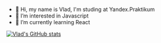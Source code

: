 - 👋 Hi, my name is Vlad, I'm studing at Yandex.Praktikum
- 👀 I’m interested in Javascript
- 🌱 I’m currently learning React

[![Vlad's GitHub stats](https://github-readme-stats.vercel.app/api?username=EnvyvnE)](https://github.com/EnvyvnE/github-readme-stats)
